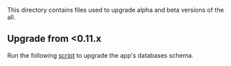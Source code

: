 
This directory contains files used to upgrade alpha and beta versions of the all.

## Upgrade from <0.11.x

Run the following [script](./app-0.11.x.py) to upgrade the app's databases schema.